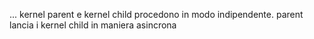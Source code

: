 ...
kernel parent e kernel child procedono in modo indipendente. parent lancia i kernel child in maniera asincrona 